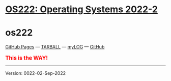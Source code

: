# [OS222: Operating Systems 2022-2](https://jonathanadriell.github.io/os222/)
# os222
[GitHub Pages](https://jonathanadriell.github.io/os222/) — 
[TARBALL]() — 
[myLOG](https://jonathanadriell.github.io/os222/TXT/mylog.txt) — 
[GitHub](https://github.com/JonathanAdriell/os222/)
<br><br>
<span style = "color:red; font-weight:bold; font-size:larger;">This is the WAY!</span>
<hr>
Version: 0022–02-Sep-2022
